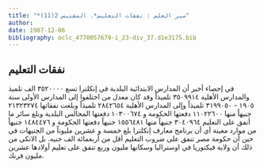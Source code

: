 ```yaml
---
title: "*سير العلم : نفقات التعليم*. المقتبس 2(11)"
author: 
date: 1907-12-06
bibliography: oclc_4770057679-i_23-div_37.d1e3175.bib
---
```




##  نفقات التعليم 


 في إحصاء أخير أن المدارس الابتدائية البلدية في إنكلترا  تسع  ٣٥٢٠٠٠٠  الف  تلميذ والمدارس الأهلية  ٣٥٠٩٩١٤  تلميذاً وقد كان معدل من اختلفوا إلى المدارس الأولى سنة  ١٩٠٥  -  ٣١٩٩٠٥٠  تلميذاً وإلى المدارس الأهلية  ٢٨٤٢٦٥٤  تلميذاً وبلغت نفقاتها  ٢١٣٢٣٢٧٤  جنيهاً منها  ١١٠٢٢٦٠٠  دفعتها الحكومة و  ١٠٣٠٠٦٧٤  دفعتها   المجالس البلدية وبلغ سائر ما أنفق على التعليم  ٣٠٤٠٩٦٤  جنيهاً منها  ١٥٥٦٤٨١  جنيهاً دفعتها الحكومة و  ١٤٨٤٤٧٦  جنيهاً من موارد معينة أي أن برنامج معارف إنكلترا بلغ  خمسة  و  عشرين  مليوناً من الجنيهات في حين أن حكومة مصر تنفق على ضروب التعليم أقل من  أربعمائة  الف  جنيه. بل الانكى من ذلك أن ولاية فيكتوريا في اوستراليا وسكانها مليون وربع تنفق على تعليم أولادها  عشرين  مليون فرنك. 
